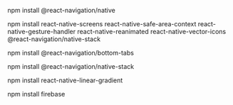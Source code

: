npm install @react-navigation/native

npm install react-native-screens react-native-safe-area-context react-native-gesture-handler react-native-reanimated react-native-vector-icons @react-navigation/native-stack

npm install @react-navigation/bottom-tabs

npm install @react-navigation/native-stack

npm install react-native-linear-gradient

npm install firebase